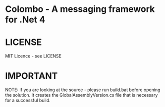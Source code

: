 Colombo - A messaging framework for .Net 4
=======

# LICENSE
MIT Licence - see LICENSE

# IMPORTANT
NOTE: If you are looking at the source - please run build.bat before opening the solution.
It creates the GlobalAssemblyVersion.cs file that is necessary for a successful build.